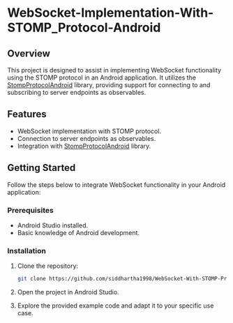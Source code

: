 # WebSocket-Implementation-With-STOMP_Protocol-Android

## Overview

This project is designed to assist in implementing WebSocket functionality using the STOMP protocol in an Android application. It utilizes the [StompProtocolAndroid](https://github.com/NaikSoftware/StompProtocolAndroid) library, providing support for connecting to and subscribing to server endpoints as observables.

## Features

- WebSocket implementation with STOMP protocol.
- Connection to server endpoints as observables.
- Integration with [StompProtocolAndroid](https://github.com/NaikSoftware/StompProtocolAndroid) library.

## Getting Started

Follow the steps below to integrate WebSocket functionality in your Android application:

### Prerequisites

- Android Studio installed.
- Basic knowledge of Android development.

### Installation

1. Clone the repository:

   ```bash
   git clone https://github.com/siddhartha1998/WebSocket-With-STOMP-Protocol-Android

2. Open the project in Android Studio.
3. Explore the provided example code and adapt it to your specific use case.
